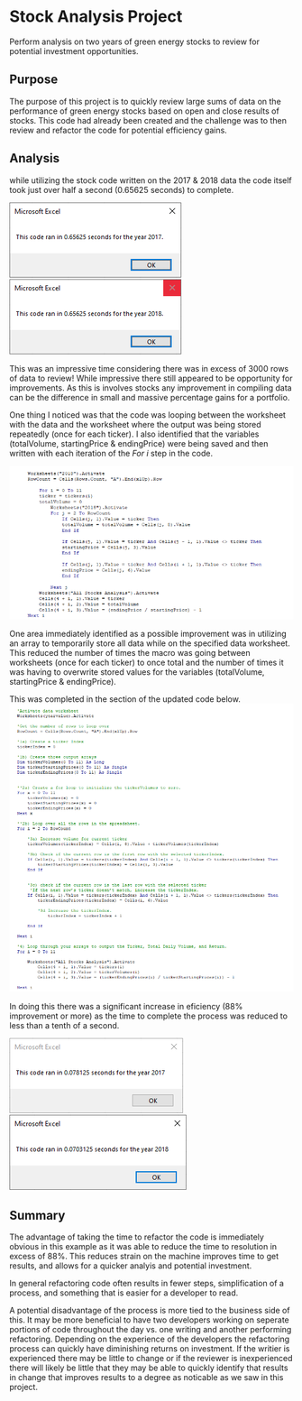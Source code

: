 # Stock Analysis Project
Perform analysis on two years of green energy stocks to review for potential investment opportunities.

## Purpose
The purpose of this project is to quickly review large sums of data on the performance of green energy stocks based on open and close results of stocks.
This code had already been created and the challenge was to then review and refactor the code for potential efficiency gains.

## Analysis 
while utilizing the stock code written on the 2017 & 2018 data the code itself took just over half a second (0.65625 seconds) to complete.

![Image1](/Original_2017.png) 
![Image2](/Original_2018.png)

This was an impressive time considering there was in excess of 3000 rows of data to review! While impressive there still appeared to be opportunity for
improvements.  As this is involves stocks any improvement in compiling data can be the difference in small and massive percentage gains for a portfolio.

One thing I noticed was that the code was looping between the worksheet with the data and the worksheet where the output was being stored repeatedly (once for each ticker).
I also identified that the variables (totalVolume, startingPrice & endingPrice) were being saved and then written with each iteration of the *For i* step in the code. 

![Image3](/Original_Code.png)

One area immediately identified as a possible improvement was in utilizing an array to temporarily store all data while on the specified data worksheet.
This reduced the number of times the macro was going between worksheets (once for each ticker) to once total and the number of times it was having to overwrite stored values for the variables (totalVolume, startingPrice & endingPrice).

This was completed in the section of the updated code below.
![Image4](/Refactored_code.png)

In doing this there was a significant increase in eficiency (88% improvement or more) as the time to complete the process was reduced to less than a tenth of a second.

![Image5](/Refactored_2017.png) 
![Image6](/Refactored_2018.png)

## Summary
The advantage of taking the time to refactor the code is immediately obvious in this example as it was able to reduce the time to resolution in excess of 88%. This reduces strain on the machine
improves time to get results, and allows for a quicker analyis and potential investment.  

In general refactoring code often results in fewer steps, simplification of a process, and something that is easier for a developer to read.

A potential disadvantage of the process is more tied to the business side of this.  It may be more beneficial to have two developers working on seperate portions of code throughout the day vs. one writing and another performing refactoring.
Depending on the experience of the developers the refactoring process can quickly have diminishing returns on investment.  If the writier is experienced there may be little to change or if the reviewer is inexperienced there will likely be
little that they may be able to quickly identify that results in change that improves results to a degree as noticable as we saw in this project. 
